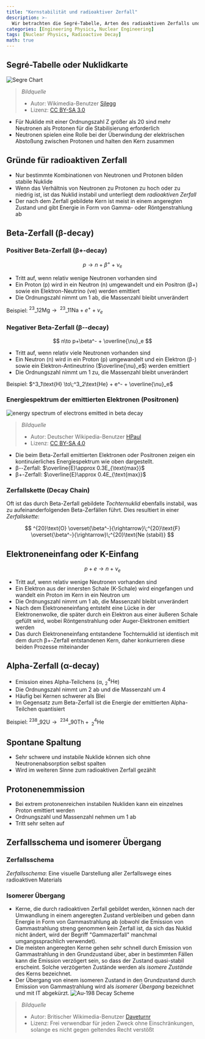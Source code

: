 ```yaml
---
title: "Kernstabilität und radioaktiver Zerfall"
description: >-
  Wir betrachten die Segré-Tabelle, Arten des radioaktiven Zerfalls und isomere Übergänge.
categories: [Engineering Physics, Nuclear Engineering]
tags: [Nuclear Physics, Radioactive Decay]
math: true
---
```


## Segré-Tabelle oder Nuklidkarte
![Segre Chart](https://upload.wikimedia.org/wikipedia/commons/c/c4/Table_isotopes_en.svg)
> *Bildquelle*
> - Autor: Wikimedia-Benutzer [Sjlegg](https://commons.wikimedia.org/wiki/User:Sjlegg)
> - Lizenz: [CC BY-SA 3.0](https://creativecommons.org/licenses/by-sa/3.0/deed.en)

- Für Nuklide mit einer Ordnungszahl Z größer als 20 sind mehr Neutronen als Protonen für die Stabilisierung erforderlich
- Neutronen spielen eine Rolle bei der Überwindung der elektrischen Abstoßung zwischen Protonen und halten den Kern zusammen

## Gründe für radioaktiven Zerfall
- Nur bestimmte Kombinationen von Neutronen und Protonen bilden stabile Nuklide
- Wenn das Verhältnis von Neutronen zu Protonen zu hoch oder zu niedrig ist, ist das Nuklid instabil und unterliegt dem *radioaktiven Zerfall*
- Der nach dem Zerfall gebildete Kern ist meist in einem angeregten Zustand und gibt Energie in Form von Gamma- oder Röntgenstrahlung ab

## Beta-Zerfall (β-decay)
### Positiver Beta-Zerfall (β+-decay)

 $$p \to n+\beta^+ +\nu_e$$
 
- Tritt auf, wenn relativ wenige Neutronen vorhanden sind
- Ein Proton (p) wird in ein Neutron (n) umgewandelt und ein Positron (β+) sowie ein Elektron-Neutrino (νe) werden emittiert
- Die Ordnungszahl nimmt um 1 ab, die Massenzahl bleibt unverändert

Beispiel: $^{23}\_{12}\text{Mg} \to\;^{23}\_{11}\text{Na} + e^+ + \nu_e$

### Negativer Beta-Zerfall (β--decay)

$$ n\to p+\beta^- + \overline{\nu}_e $$

- Tritt auf, wenn relativ viele Neutronen vorhanden sind
- Ein Neutron (n) wird in ein Proton (p) umgewandelt und ein Elektron (β-) sowie ein Elektron-Antineutrino ($\overline{\nu}_e$) werden emittiert
- Die Ordnungszahl nimmt um 1 zu, die Massenzahl bleibt unverändert

Beispiel: $^3_1\text{H} \to\;^3_2\text{He} + e^- + \overline{\nu}_e$

### Energiespektrum der emittierten Elektronen (Positronen)
![energy spectrum of electrons emitted in beta decay](https://upload.wikimedia.org/wikipedia/commons/e/e6/Beta_spectrum_of_RaE.jpg)
> *Bildquelle*
> - Autor: Deutscher Wikipedia-Benutzer [HPaul](https://de.wikipedia.org/wiki/Benutzer:HPaul)
> - Lizenz: [CC BY-SA 4.0](https://creativecommons.org/licenses/by-sa/4.0/deed.en)

- Die beim Beta-Zerfall emittierten Elektronen oder Positronen zeigen ein kontinuierliches Energiespektrum wie oben dargestellt.
- β--Zerfall: $\overline{E}\approx 0.3E_{\text{max}}$
- β+-Zerfall: $\overline{E}\approx 0.4E_{\text{max}}$

### Zerfallskette (Decay Chain)
Oft ist das durch Beta-Zerfall gebildete *Tochternuklid* ebenfalls instabil, was zu aufeinanderfolgenden Beta-Zerfällen führt. Dies resultiert in einer *Zerfallskette*:

$$ ^{20}\text{O} \overset{\beta^-}{\rightarrow}\;^{20}\text{F} \overset{\beta^-}{\rightarrow}\;^{20}\text{Ne (stabil)} $$ 

## Elektroneneinfang oder K-Einfang

$$ p + e \to n + \nu_e $$

- Tritt auf, wenn relativ wenige Neutronen vorhanden sind
- Ein Elektron aus der innersten Schale (K-Schale) wird eingefangen und wandelt ein Proton im Kern in ein Neutron um
- Die Ordnungszahl nimmt um 1 ab, die Massenzahl bleibt unverändert
- Nach dem Elektroneneinfang entsteht eine Lücke in der Elektronenwolke, die später durch ein Elektron aus einer äußeren Schale gefüllt wird, wobei Röntgenstrahlung oder Auger-Elektronen emittiert werden
- Das durch Elektroneneinfang entstandene Tochternuklid ist identisch mit dem durch β+-Zerfall entstandenen Kern, daher konkurrieren diese beiden Prozesse miteinander

## Alpha-Zerfall (α-decay)
- Emission eines Alpha-Teilchens (α, $^4_2\text{He}$)
- Die Ordnungszahl nimmt um 2 ab und die Massenzahl um 4
- Häufig bei Kernen schwerer als Blei
- Im Gegensatz zum Beta-Zerfall ist die Energie der emittierten Alpha-Teilchen quantisiert

Beispiel: $^{238}\_{92}\text{U} \to\;^{234}\_{90}\text{Th} +\; ^4_2\text{He}$

## Spontane Spaltung
- Sehr schwere und instabile Nuklide können sich ohne Neutronenabsorption selbst spalten
- Wird im weiteren Sinne zum radioaktiven Zerfall gezählt

## Protonenemmission
- Bei extrem protonenreichen instabilen Nukliden kann ein einzelnes Proton emittiert werden
- Ordnungszahl und Massenzahl nehmen um 1 ab
- Tritt sehr selten auf

## Zerfallsschema und isomerer Übergang
### Zerfallsschema
*Zerfallsschema*: Eine visuelle Darstellung aller Zerfallswege eines radioaktiven Materials

### Isomerer Übergang
- Kerne, die durch radioaktiven Zerfall gebildet werden, können nach der Umwandlung in einem angeregten Zustand verbleiben und geben dann Energie in Form von Gammastrahlung ab (obwohl die Emission von Gammastrahlung streng genommen kein Zerfall ist, da sich das Nuklid nicht ändert, wird der Begriff "Gammazerfall" manchmal umgangssprachlich verwendet).
- Die meisten angeregten Kerne gehen sehr schnell durch Emission von Gammastrahlung in den Grundzustand über, aber in bestimmten Fällen kann die Emission verzögert sein, so dass der Zustand quasi-stabil erscheint. Solche verzögerten Zustände werden als *isomere Zustände* des Kerns bezeichnet.
- Der Übergang von einem isomeren Zustand in den Grundzustand durch Emission von Gammastrahlung wird als *isomerer Übergang* bezeichnet und mit IT abgekürzt.
![Au-198 Decay Scheme](https://upload.wikimedia.org/wikipedia/commons/0/04/Au-198_Decay_Scheme.svg)
> *Bildquelle*
> - Autor: Britischer Wikimedia-Benutzer [Daveturnr](https://commons.wikimedia.org/wiki/User:Daveturnr)
> - Lizenz: Frei verwendbar für jeden Zweck ohne Einschränkungen, solange es nicht gegen geltendes Recht verstößt
